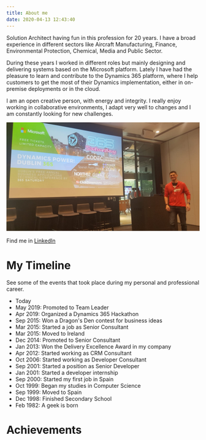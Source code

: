 ```yaml
---
title: About me
date: 2020-04-13 12:43:40
---
```

Solution Architect having fun in this profession for 20 years. I have a broad experience in different sectors like Aircraft Manufacturing, Finance, Environmental Protection, Chemical, Media and Public Sector.

During these years I worked in different roles but mainly designing and delivering systems based on the Microsoft platform. Lately I have had the pleasure to learn and contribute to the Dynamics 365 platform, where I help customers to get the most of their Dynamics implementation, either in on-premise deployments or in the cloud. 

I am an open creative person, with energy and integrity. I really enjoy working in collaborative environments, I adapt very well to changes and I am constantly looking for new challenges.

![Having fun in the last Dublin D365 Saturday](me/Image1.png)


Find me in [LinkedIn](https://www.linkedin.com/in/cristhianfernandez")

# My Timeline

See some of the events that took place during my personal and professional career. 

- Today
- May 2019: Promoted to Team Leader
- Apr 2019: Organized a Dynamics 365 Hackathon
- Sep 2015: Won a Dragon's Den contest for business ideas
- Mar 2015: Started a job as Senior Consultant
- Mar 2015: Moved to Ireland
- Dec 2014: Promoted to Senior Consultant
- Jan 2013: Won the Delivery Excellence Award in my company
- Apr 2012: Started working as CRM Consultant
- Oct 2006: Started working as Developer Consultant
- Sep 2001: Started a position as Senior Developer
- Jan 2001: Started a developer internship
- Sep 2000: Started my first job in Spain
- Oct 1999: Began my studies in Computer Science
- Sep 1999: Moved to Spain
- Dec 1998: Finished Secondary School
- Feb 1982: A geek is born


# Achievements

<div data-iframe-width="150" data-iframe-height="270" data-share-badge-id="55943054-0adb-43dd-a758-f28dbf4c726a" data-share-badge-host="https://www.youracclaim.com"></div><script type="text/javascript" async src="//cdn.youracclaim.com/assets/utilities/embed.js"></script>
